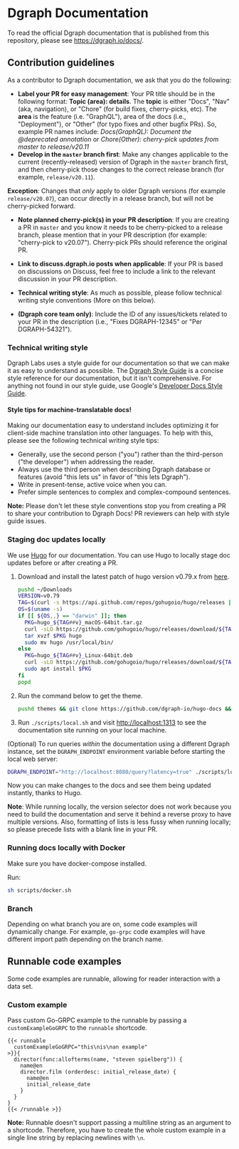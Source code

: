 # Dgraph Documentation

To read the official Dgraph documentation that is published from this repository,
please see https://dgraph.io/docs/.

## Contribution guidelines

As a contributor to Dgraph documentation, we ask that you do the following:
- **Label your PR for easy management**: Your PR title should be in the following format: **Topic (area): details**. The **topic** is either "Docs", "Nav" (aka, navigation), or "Chore" (for build fixes, cherry-picks, etc). The **area** is the feature (i.e. "GraphQL"), area of the docs (i.e., "Deployment"), or "Other" (for typo fixes and other bugfix PRs). So, example PR names include:
 *Docs(GraphQL): Document the @deprecated annotation* or *Chore(Other): cherry-pick updates from master to release/v20.11*
- **Develop in the `master` branch first**: Make any changes applicable to the current (recently-released) version of Dgraph in the `master` branch first, and then cherry-pick those changes to the correct release branch (for example, `release/v20.11`).

 **Exception**: Changes that *only* apply to older Dgraph versions (for example `release/v20.07`), can occur directly in a release branch, but will not be cherry-picked forward.
- **Note planned cherry-pick(s) in your PR description**: If you are creating a PR in `master` and you know it needs to be cherry-picked to a release branch, please mention that in your PR description (for example: "cherry-pick to v20.07"). Cherry-pick PRs should reference the original PR.

- **Link to discuss.dgraph.io posts when applicable**: If your PR is based on discussions on Discuss, feel free to include a link to the relevant discussion in your PR description.

- **Technical writing style**: As much as possible, please follow technical writing style conventions (More on this below).

- **(Dgraph core team only)**: Include the ID of any issues/tickets related to your PR in the description (i.e., "Fixes DGRAPH-12345" or "Per DGRAPH-54321").

### Technical writing style

Dgraph Labs uses a style guide for our documentation so that we can make it as easy to understand as possible. The [Dgraph Style Guide](https://discuss.dgraph.io/t/dgraph-developer-documentation-style-guide/10955) is a concise style reference for our documentation, but it isn't comprehensive. For anything not found in our style guide, use Google's [Developer Docs Style Guide](https://developers.google.com/style/highlights).

#### Style tips for machine-translatable docs!

Making our documentation easy to understand includes optimizing it for client-side machine translation into other languages. To help with this, please see the following technical writing style tips:
- Generally, use the second person ("you") rather than the third-person ("the developer") when addressing the reader.
- Always use the third person when describing Dgraph database or features (avoid "this lets us" in favor of "this lets Dgraph").
- Write in present-tense, active voice when you can.
- Prefer simple sentences to complex and complex-compound sentences.

**Note:** Please don't let these style conventions stop you from creating a PR to share your contribution to Dgraph Docs! PR reviewers can help with style guide issues.

### Staging doc updates locally

We use [Hugo](https://gohugo.io/) for our documentation. You can use Hugo to locally stage doc updates before or after creating a PR.

1. Download and install the latest patch of hugo version v0.79.x from [here](https://github.com/gohugoio/hugo/releases/).
   ```bash
   pushd ~/Downloads
   VERSION=v0.79
   TAG=$(curl -s https://api.github.com/repos/gohugoio/hugo/releases | jq '.[].tag_name' -r | grep $VERSION | head -1)
   OS=$(uname -s)
   if [[ ${OS,,} == "darwin" ]]; then
     PKG=hugo_${TAG##v}_macOS-64bit.tar.gz
     curl -sLO https://github.com/gohugoio/hugo/releases/download/${TAG}/${PKG}
     tar xvzf $PKG hugo
     sudo mv hugo /usr/local/bin/
   else
     PKG=hugo_${TAG##v}_Linux-64bit.deb
     curl -sLO https://github.com/gohugoio/hugo/releases/download/${TAG}/${PKG}
     sudo apt install $PKG
   fi
   popd
   ```
2. Run the command below to get the theme.
   ```bash
   pushd themes && git clone https://github.com/dgraph-io/hugo-docs && popd
   ```
3. Run `./scripts/local.sh` and visit [http://localhost:1313](http://localhost:1313) to see the documentation site running on your local machine.

(Optional) To run queries _within_ the documentation using a different Dgraph instance, set the `DGRAPH_ENDPOINT` environment variable before starting the local web server:

```bash
DGRAPH_ENDPOINT="http://localhost:8080/query?latency=true" ./scripts/local.sh
```

Now you can make changes to the docs and see them being updated instantly, thanks to Hugo.

**Note**: While running locally, the version selector does not work because you need to build the documentation and serve it behind a reverse proxy to have multiple versions. Also, formatting of lists is less fussy when running locally; so please precede lists with a blank line in your PR.

### Running docs locally with Docker

Make sure you have docker-compose installed.

Run:

```sh
sh scripts/docker.sh
```

### Branch

Depending on what branch you are on, some code examples will dynamically change.
For example, `go-grpc` code examples will have different import path depending
on the branch name.

## Runnable code examples

Some code examples are runnable, allowing for reader interaction with a data set.

### Custom example

Pass custom Go-GRPC example to the runnable by passing a `customExampleGoGRPC` to the `runnable` shortcode.

```
{{< runnable
  customExampleGoGRPC="this\nis\nan example"
>}}{
  director(func:allofterms(name, "steven spielberg")) {
    name@en
    director.film (orderdesc: initial_release_date) {
      name@en
      initial_release_date
    }
  }
}
{{< /runnable >}}
```

**Note:** Runnable doesn't support passing a multiline string as an argument to a shortcode. Therefore, you have to create the whole custom example in a single line string by replacing newlines with `\n`.
